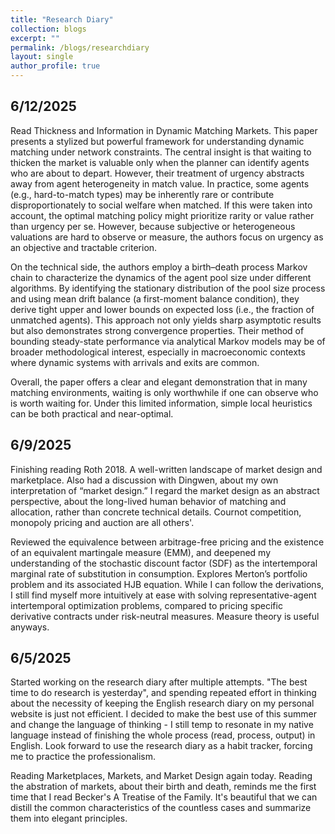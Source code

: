 ```yaml
---
title: "Research Diary"
collection: blogs
excerpt: ""
permalink: /blogs/researchdiary
layout: single
author_profile: true
---
```


## 6/12/2025

Read Thickness and Information in Dynamic Matching  Markets. This paper presents a stylized but powerful framework for understanding dynamic matching under network constraints. The central insight is that waiting to thicken the market is valuable only when the planner can identify agents who are about to depart. However, their treatment of urgency abstracts away from agent heterogeneity in match value. In practice, some agents (e.g., hard-to-match types) may be inherently rare or contribute disproportionately to social welfare when matched. If this were taken into account, the optimal matching policy might prioritize rarity or value rather than urgency per se. However, because subjective or heterogeneous valuations are hard to observe or measure, the authors focus on urgency as an objective and tractable criterion.

On the technical side, the authors employ a birth–death process Markov chain to characterize the dynamics of the agent pool size under different algorithms. By identifying the stationary distribution of the pool size process and using mean drift balance (a first-moment balance condition), they derive tight upper and lower bounds on expected loss (i.e., the fraction of unmatched agents). This approach not only yields sharp asymptotic results but also demonstrates strong convergence properties. Their method of bounding steady-state performance via analytical Markov models may be of broader methodological interest, especially in macroeconomic contexts where dynamic systems with arrivals and exits are common.

Overall, the paper offers a clear and elegant demonstration that in many matching environments, waiting is only worthwhile if one can observe who is worth waiting for. Under this limited information, simple local heuristics can be both practical and near-optimal.

## 6/9/2025
Finishing reading Roth 2018. A well-written landscape of market design and marketplace. Also had a discussion with Dingwen, about my own interpretation of “market design.”  I regard the market design as an abstract perspective, about the long-lived human behavior of matching and allocation, rather than concrete technical details. Cournot competition, monopoly pricing and auction are all others'.

Reviewed the equivalence between arbitrage-free pricing and the existence of an equivalent martingale measure (EMM), and deepened my understanding of the stochastic discount factor (SDF) as the intertemporal marginal rate of substitution in consumption. Explores Merton’s portfolio problem and its associated HJB equation. While I can follow the derivations, I still find myself more intuitively at ease with solving representative-agent intertemporal optimization problems, compared to pricing specific derivative contracts under risk-neutral measures. Measure theory is useful anyways.

## 6/5/2025

Started working on the research diary after multiple attempts. "The best time to do research is yesterday", and spending repeated effort in thinking about the necessity of keeping the English research diary on my personal website is just not efficient. I decided to make the best use of this summer and change the language of thinking - I still temp to resonate in my native language instead of finishing the whole process (read, process, output) in English. Look forward to use the research diary as a habit tracker, forcing me to practice the professionalism.

Reading Marketplaces, Markets, and Market Design again today. Reading the abstration of markets, about their birth and death, reminds me the first time that I read Becker's A Treatise of the Family. It's beautiful that we can distill the common characteristics of the countless cases and summarize them into elegant principles.



